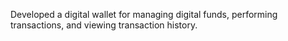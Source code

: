 Developed a digital wallet for managing digital funds, performing transactions, and viewing transaction history.
